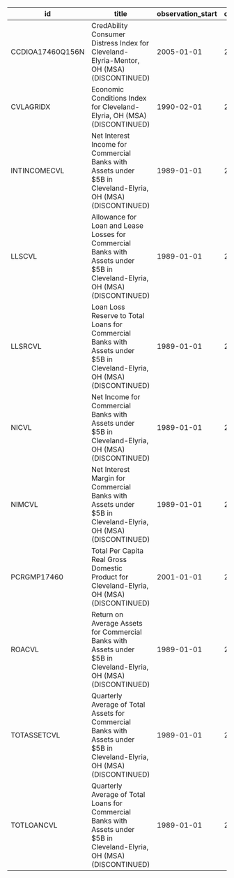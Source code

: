 | id               | title                                                                                                                       | observation_start   | observation_end   |
|------------------|-----------------------------------------------------------------------------------------------------------------------------|---------------------|-------------------|
| CCDIOA17460Q156N | CredAbility Consumer Distress Index for Cleveland-Elyria-Mentor, OH (MSA) (DISCONTINUED)                                    | 2005-01-01          | 2013-01-01        |
| CVLAGRIDX        | Economic Conditions Index for Cleveland-Elyria, OH (MSA) (DISCONTINUED)                                                     | 1990-02-01          | 2019-12-01        |
| INTINCOMECVL     | Net Interest Income for Commercial Banks with Assets under $5B in Cleveland-Elyria, OH (MSA) (DISCONTINUED)                 | 1989-01-01          | 2020-07-01        |
| LLSCVL           | Allowance for Loan and Lease Losses for Commercial Banks with Assets under $5B in Cleveland-Elyria, OH (MSA) (DISCONTINUED) | 1989-01-01          | 2020-07-01        |
| LLSRCVL          | Loan Loss Reserve to Total Loans for Commercial Banks with Assets under $5B in Cleveland-Elyria, OH (MSA) (DISCONTINUED)    | 1989-01-01          | 2020-07-01        |
| NICVL            | Net Income for Commercial Banks with Assets under $5B in Cleveland-Elyria, OH (MSA) (DISCONTINUED)                          | 1989-01-01          | 2020-07-01        |
| NIMCVL           | Net Interest Margin for Commercial Banks with Assets under $5B in Cleveland-Elyria, OH (MSA) (DISCONTINUED)                 | 1989-01-01          | 2020-07-01        |
| PCRGMP17460      | Total Per Capita Real Gross Domestic Product for Cleveland-Elyria, OH (MSA) (DISCONTINUED)                                  | 2001-01-01          | 2017-01-01        |
| ROACVL           | Return on Average Assets for Commercial Banks with Assets under $5B in Cleveland-Elyria, OH (MSA) (DISCONTINUED)            | 1989-01-01          | 2020-07-01        |
| TOTASSETCVL      | Quarterly Average of Total Assets for Commercial Banks with Assets under $5B in Cleveland-Elyria, OH (MSA) (DISCONTINUED)   | 1989-01-01          | 2020-07-01        |
| TOTLOANCVL       | Quarterly Average of Total Loans for Commercial Banks with Assets under $5B in Cleveland-Elyria, OH (MSA) (DISCONTINUED)    | 1989-01-01          | 2020-07-01        |